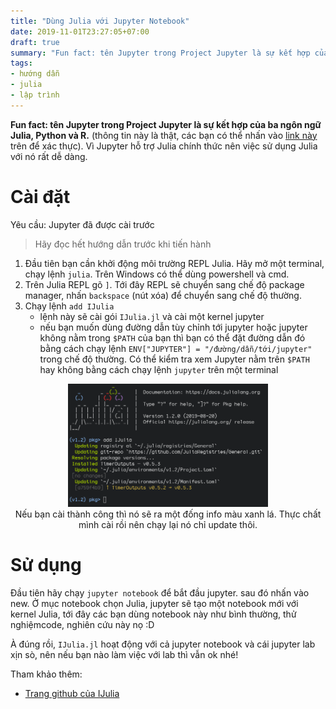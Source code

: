```yaml
---
title: "Dùng Julia với Jupyter Notebook"
date: 2019-11-01T23:27:05+07:00
draft: true
summary: "Fun fact: tên Jupyter trong Project Jupyter là sự kết hợp của ba ngôn ngữ Julia, Python và R."
tags: 
- hướng dẫn
- julia
- lập trình
---
```


**Fun fact: tên Jupyter trong Project Jupyter là sự kết hợp của ba ngôn ngữ Julia, Python và R.**  (thông tin này là thật, các bạn có thể nhấn vào [link này](https://github.com/jupyter/design/wiki/Jupyter-Logo) trên để xác thực). Vì Jupyter hỗ trợ Julia chính thức nên việc sử dụng Julia với nó rất dễ dàng.

# Cài đặt

Yêu cầu: Jupyter đã được cài trước

> Hãy đọc hết hướng dẫn trước khi tiến hành

1. Đầu tiên bạn cần khởi động môi trường REPL Julia. Hãy mở một terminal, chạy lệnh `julia`. Trên Windows có thể dùng powershell và cmd.
2. Trên Julia REPL gõ `]`. Tới đây REPL sẽ chuyển sang chế độ package manager, nhấn `backspace` (nút xóa) để chuyển sang chế độ thường.
3. Chạy lệnh `add IJulia`
    - lệnh này sẽ cài gói `IJulia.jl` và cài một kernel jupyter
    - nếu bạn muốn dùng đường dẫn tùy chỉnh tới jupyter hoặc jupyter không nằm trong `$PATH` của bạn thì bạn có thể đặt đường dẫn đó bằng cách chạy lệnh `ENV["JUPYTER"] = "/đường/dẫn/tới/jupyter"` trong chế độ thường. Có thể kiểm tra xem Jupyter nằm trên `$PATH` hay không bằng cách chạy lệnh `jupyter` trên một terminal


<div align="center">
<img src="/img/cai-dat-ijulia-3.png" width=320/></br>
Nếu bạn cài thành công thì nó sẽ ra một đống info màu xanh lá. Thực chất mình cài rồi nên chạy lại nó chỉ update thôi.
</div>


# Sử dụng

Đầu tiên hãy chạy `jupyter notebook` để bắt đầu jupyter. sau đó nhấn vào new. Ở mục notebook chọn Julia, jupyter sẽ tạo một notebook mới với kernel Julia, tới đây các bạn dùng notebook này như bình thường, thử nghiệmcode, nghiên cứu này nọ :D

À đúng rồi, `IJulia.jl` hoạt động với cả jupyter notebook và cái jupyter lab xịn sò, nên nếu bạn nào làm việc với lab thì vẫn ok nhé!

Tham khảo thêm:

- [Trang github của IJulia](https://github.com/JuliaLang/IJulia.jl)
